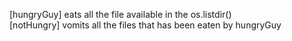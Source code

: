 [hungryGuy] eats all the file available in the os.listdir() \
[notHungry] vomits all the files that has been eaten by hungryGuy

